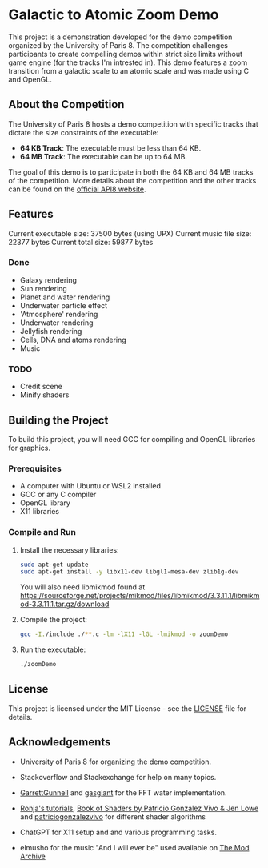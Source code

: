 # Galactic to Atomic Zoom Demo

This project is a demonstration developed for the demo competition organized by the University of Paris 8. The competition challenges participants to create compelling demos within strict size limits without game engine (for the tracks I'm intrested in).
This demo features a zoom transition from a galactic scale to an atomic scale and was made using C and OpenGL.

## About the Competition

The University of Paris 8 hosts a demo competition with specific tracks that dictate the size constraints of the executable:
- **64 KB Track**: The executable must be less than 64 KB.
- **64 MB Track**: The executable can be up to 64 MB.

The goal of this demo is to participate in both the 64 KB and 64 MB tracks of the competition. More details about the competition and the other tracks can be found on the [official API8 website](http://api8.fr).

## Features

Current executable size: 37500 bytes (using UPX)
Current music file size: 22377 bytes
Current total size: 59877 bytes

### Done

- Galaxy rendering
- Sun rendering
- Planet and water rendering
- Underwater particle effect
- 'Atmosphere' rendering
- Underwater rendering
- Jellyfish rendering
- Cells, DNA and atoms rendering
- Music

### TODO

- Credit scene
- Minify shaders

## Building the Project

To build this project, you will need GCC for compiling and OpenGL libraries for graphics.

### Prerequisites

- A computer with Ubuntu or WSL2 installed
- GCC or any C compiler
- OpenGL library
- X11 libraries

### Compile and Run

1. Install the necessary libraries:
	```bash
	sudo apt-get update
	sudo apt-get install -y libx11-dev libgl1-mesa-dev zlib1g-dev
	```
	You will also need libmikmod found at https://sourceforge.net/projects/mikmod/files/libmikmod/3.3.11.1/libmikmod-3.3.11.1.tar.gz/download

2. Compile the project:
	```bash
	gcc -I./include ./**.c -lm -lX11 -lGL -lmikmod -o zoomDemo
	```

3. Run the executable:
	```bash
	./zoomDemo
	```

## License
This project is licensed under the MIT License - see the [LICENSE](/LICENSE) file for details.

## Acknowledgements
- University of Paris 8 for organizing the demo competition.
- Stackoverflow and Stackexchange for help on many topics.
- [GarrettGunnell](https://github.com/GarrettGunnell/Water) and [gasgiant](https://github.com/gasgiant/FFT-Ocean) for the FFT water implementation.
- [Ronja's tutorials](https://www.ronja-tutorials.com/post/010-triplanar-mapping/), [Book of Shaders by Patricio Gonzalez Vivo & Jen Lowe](https://thebookofshaders.com/12/) and [patriciogonzalezvivo](https://gist.github.com/patriciogonzalezvivo/670c22f3966e662d2f83) for different shader algorithms
- ChatGPT for X11 setup and and various programming tasks.

- elmusho for the music "And I will ever be" used available on [The Mod Archive](https://modarchive.org/index.php?request=view_by_moduleid&query=169575)